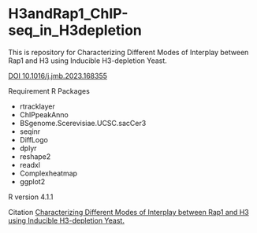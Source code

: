 # H3andRap1_ChIP-seq_in_H3depletion


This is repository for Characterizing Different Modes of Interplay between Rap1 and H3 using Inducible H3-depletion Yeast. 

[DOI 10.1016/j.jmb.2023.168355](10.1016/j.jmb.2023.168355)


Requirement R Packages
- rtracklayer
- ChIPpeakAnno
- BSgenome.Scerevisiae.UCSC.sacCer3
- seqinr
- DiffLogo
- dplyr
- reshape2
- readxl
- Complexheatmap
- ggplot2

R version 4.1.1


Citation [Characterizing Different Modes of Interplay between Rap1 and H3 using Inducible H3-depletion Yeast.](https://www.sciencedirect.com/science/article/pii/S0022283623004667?via%3Dihub)

